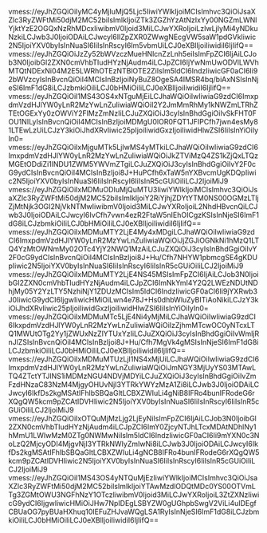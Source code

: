 vmess://eyJhZGQiOiIyMC4yMjIuMjQ5Ljc5IiwiYWlkIjoiMCIsImhvc3QiOiJsaXZlc3RyZWFtMi50djM2MC52biIsImlkIjoiZTk3ZGZhYzAtNzIxYy00NGZmLWNlYjktYzE2OGQxNzRhMDcxIiwibmV0Ijoid3MiLCJwYXRoIjoiLzIwLjIyMi4yNDkuNzkiLCJwb3J0IjoiODAiLCJwcyI6IlZpZXR0ZWwgNEcgVW5saW1pdGVkIiwic2N5IjoiYXV0byIsInNuaSI6IiIsInRscyI6Im5vbmUiLCJ0eXBlIjoiIiwidiI6IjIifQ==
vmess://eyJhZGQiOiJzZy52bWVzczMueHNlcnZzLnh5eiIsImFpZCI6IjAiLCJob3N0IjoibGl2ZXN0cmVhbTIudHYzNjAudm4iLCJpZCI6IjYwNmUwODVlLWVhMTQtNDExNi04M2E5LWRhOTEzNTBlOTE2ZiIsIm5ldCI6IndzIiwicGF0aCI6Ii92bWVzcyIsInBvcnQiOiI4MCIsInBzIjoiNyBuZ8OgeSA4IMSR4bq/biAxNSIsInNjeSI6ImF1dG8iLCJzbmkiOiIiLCJ0bHMiOiIiLCJ0eXBlIjoiIiwidiI6IjIifQ==
vmess://eyJhZGQiOiI1MS43OS4xNTguMjEiLCJhaWQiOiIwIiwiaG9zdCI6ImxpdmVzdHJlYW0yLnR2MzYwLnZuIiwiaWQiOiI2Y2JmMmRhMy1kNWZmLTRhZTEtOGExYy0zOWViY2FlMzZmNzIiLCJuZXQiOiJ3cyIsInBhdGgiOiIvSkFHT0FOU1NILyIsInBvcnQiOiI4MCIsInBzIjoiMDMgU0lOR0FQT1JFIPCfh7jwn4esMy81LTEwLzUiLCJzY3kiOiJhdXRvIiwic25pIjoiIiwidGxzIjoiIiwidHlwZSI6IiIsInYiOiIyIn0=
vmess://eyJhZGQiOiIxMjguMTk5LjIwMS4yMTkiLCJhaWQiOiIwIiwiaG9zdCI6ImxpdmVzdHJlYW0yLnR2MzYwLnZuIiwiaWQiOiJkZTViMzQ4ZS1kZjQxLTQzMGEtODdiZi1lNDU1ZWM5YWVmZTgiLCJuZXQiOiJ3cyIsInBhdGgiOiIvY2F0cG9ydCIsInBvcnQiOiI4MCIsInBzIjoi8J+HuPCfh6xTaW5nYXBvcmUgKDQpIiwic2N5IjoiYXV0byIsInNuaSI6IiIsInRscyI6IiIsInR5cGUiOiIiLCJ2IjoiMiJ9
vmess://eyJhZGQiOiIxMDMuODIuMjQuMTU3IiwiYWlkIjoiMCIsImhvc3QiOiJsaXZlc3RyZWFtMi50djM2MC52biIsImlkIjoiY2RiYjhjZDYtYTM0NS00OGMzLTljZjMtNjk3OGI2NjVkNTMwIiwibmV0Ijoid3MiLCJwYXRoIjoiL2NhdHBvcnQiLCJwb3J0IjoiODAiLCJwcyI6IvCfh7vwn4ezR2FtaW5nIEhOICgzKSIsInNjeSI6ImF1dG8iLCJzbmkiOiIiLCJ0bHMiOiIiLCJ0eXBlIjoiIiwidiI6IjIifQ==
vmess://eyJhZGQiOiIxMDMuMTY2LjE4My4xMDgiLCJhaWQiOiIwIiwiaG9zdCI6ImxpdmVzdHJlYW0yLnR2MzYwLnZuIiwiaWQiOiJjZGJiOGNkNi1hMzQ1LTQ4YzMtOWNmMy02OTc4YjY2NWQ1MzAiLCJuZXQiOiJ3cyIsInBhdGgiOiIvY2F0cG9ydCIsInBvcnQiOiI4MCIsInBzIjoi8J+Hu/Cfh7NHYW1pbmcgSE4gKDUpIiwic2N5IjoiYXV0byIsInNuaSI6IiIsInRscyI6IiIsInR5cGUiOiIiLCJ2IjoiMiJ9
vmess://eyJhZGQiOiIxMDMuMTY2LjE4NS45MSIsImFpZCI6IjAiLCJob3N0IjoibGl2ZXN0cmVhbTIudHYzNjAudm4iLCJpZCI6ImNkYmI4Y2Q2LWEzNDUtNDhjMy05Y2YzLTY5NzhiNjY1ZDUzMCIsIm5ldCI6IndzIiwicGF0aCI6Ii9jYXRwb3J0IiwicG9ydCI6IjgwIiwicHMiOiLwn4e78J+Hs0dhbWluZyBITiAoNikiLCJzY3kiOiJhdXRvIiwic25pIjoiIiwidGxzIjoiIiwidHlwZSI6IiIsInYiOiIyIn0=
vmess://eyJhZGQiOiIxMDMuMTc5LjE4Ni4yMjMiLCJhaWQiOiIwIiwiaG9zdCI6IkxpdmVzdHJlYW0yLnR2MzYwLnZuIiwiaWQiOiIzZjhmMTcwOC0yNTcxLTQ1MWUtOTg2Yy1jZWUxNzZlYTUxYzIiLCJuZXQiOiJ3cyIsInBhdGgiOiIvWmljRnJlZSIsInBvcnQiOiI4MCIsInBzIjoi8J+Hu/Cfh7MgVk4gMSIsInNjeSI6ImF1dG8iLCJzbmkiOiIiLCJ0bHMiOiIiLCJ0eXBlIjoiIiwidiI6IjIifQ==
vmess://eyJhZGQiOiIxMDMuMTUzLjI1NS4xMjUiLCJhaWQiOiIwIiwiaG9zdCI6ImxpdmVzdHJlYW0yLnR2MzYwLnZuIiwiaWQiOiJmNGY3MjUyYS03MTAwLTQ4ZTctYTJlNS1iMDMzNGU4NDVjMDYiLCJuZXQiOiJ3cyIsInBhdGgiOiIvZmFzdHNzaC83NzM4MjgyOHUvNjI3YTRkYWYzMzA1Zi8iLCJwb3J0IjoiODAiLCJwcyI6IkfDs2kgMSAtIFhlbSBQaGltLCBXZWIuLi4gNiB8IFRo4bunIFRodeG6rXQgQW5kcm9pZCAtIDVHIiwic2N5IjoiYXV0byIsInNuaSI6IiIsInRscyI6IiIsInR5cGUiOiIiLCJ2IjoiMiJ9
vmess://eyJhZGQiOiIxOTQuMjMzLjg2LjEyNiIsImFpZCI6IjAiLCJob3N0IjoibGl2ZXN0cmVhbTIudHYzNjAudm4iLCJpZCI6ImY0ZjcyNTJhLTcxMDAtNDhlNy1hMmU1LWIwMzM0ZTg0NWMwNiIsIm5ldCI6IndzIiwicGF0aCI6Ii9mYXN0c3NoLzQ2MjcyODI4MjgvNjI3YTRkNWIyZmIwNi8iLCJwb3J0IjoiODAiLCJwcyI6IkfDs2kgMSAtIFhlbSBQaGltLCBXZWIuLi4gNCB8IFRo4bunIFRodeG6rXQgQW5kcm9pZCAtIDVHIiwic2N5IjoiYXV0byIsInNuaSI6IiIsInRscyI6IiIsInR5cGUiOiIiLCJ2IjoiMiJ9
vmess://eyJhZGQiOiI1MS43OS4yNTQuMjEzIiwiYWlkIjoiMCIsImhvc3QiOiJsaXZlc3RyZWFtMi50djM2MC52biIsImlkIjoiYTAwMzdlODQtMDc0YS00OTVmLTg3ZGMtOWU3NGFhNzY1OTczIiwibmV0Ijoid3MiLCJwYXRoIjoiL3ZtZXNzIiwicG9ydCI6IjgwIiwicHMiOiJHw7NpIDEgLSBYZW0gUGhpbSwgV2ViLi4uIDEgfCBUaOG7pyBUaHXhuq10IEFuZHJvaWQgLSA1RyIsInNjeSI6ImF1dG8iLCJzbmkiOiIiLCJ0bHMiOiIiLCJ0eXBlIjoiIiwidiI6IjIifQ==

